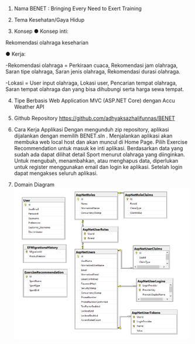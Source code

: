 1. Nama
BENET : Bringing Every Need to Exert Training

2. Tema
Kesehatan/Gaya Hidup

3. Konsep
● Konsep inti:

Rekomendasi olahraga keseharian

● Kerja:

-Rekomendasi olahraga = Perkiraan cuaca, Rekomendasi jam olahraga, Saran tipe olahraga, Saran jenis olahraga, Rekomendasi durasi olahraga.

-Lokasi = User input olahraga, Lokasi user, Pencarian tempat olahraga, Saran tempat olahraga dan yang bisa dihubungi serta harga sewa tempat.

4. Tipe
Berbasis Web Application MVC (ASP.NET Core) dengan Accu Weather API

5. Github Repository
https://github.com/adhyaksazhalifunnas/BENET

6. Cara Kerja Applikasi
Dengan mengunduh zip repository, aplikasi dijalankan dengan memilih BENET.sln . Menjalankan aplikasi akan membuka web local host dan akan muncul di Home Page. Pilih Exercise Recommendation untuk masuk ke inti aplikasi. Berdasarkan data yang sudah ada dapat dilihat detail Sport menurut olahraga yang diinginkan. Untuk mengubah, menambahkan, atau menghapus data, diperlukan untuk register menggunakan email dan login ke aplikasi. Setelah login dapat mengakses seluruh aplikasi.

7. Domain Diagram
![](Database_Diagram.PNG)
